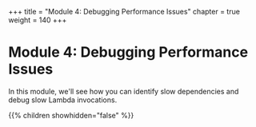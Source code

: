 +++
title = "Module 4: Debugging Performance Issues"
chapter = true
weight = 140
+++

# Module 4: Debugging Performance Issues

In this module, we'll see how you can identify slow dependencies and debug slow Lambda invocations.

{{% children showhidden="false" %}}